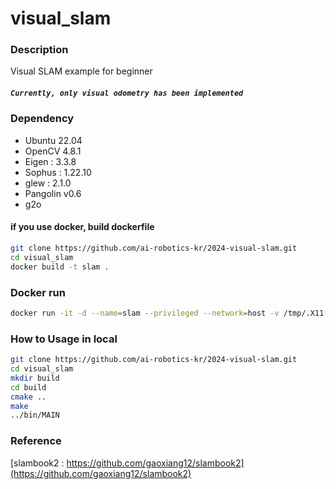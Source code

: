 # visual_slam

### Description

Visual SLAM example for beginner

##### `Currently, only visual odometry has been implemented` 

### Dependency

- Ubuntu 22.04
- OpenCV 4.8.1
- Eigen : 3.3.8
- Sophus : 1.22.10
- glew : 2.1.0
- Pangolin v0.6
- g2o

#### if you use docker, build dockerfile
```bash
git clone https://github.com/ai-robotics-kr/2024-visual-slam.git
cd visual_slam
docker build -t slam .
```

### Docker run
```bash
docker run -it -d --name=slam --privileged --network=host -v /tmp/.X11-unix:/tmp/.X11-unix:rw -e DISPLAY=$DISPLAY --shm-size=8G --ipc=host -v /dev/shm:/dev/shm slam
```

### How to Usage in local
```bash
git clone https://github.com/ai-robotics-kr/2024-visual-slam.git
cd visual_slam
mkdir build
cd build
cmake ..
make
../bin/MAIN
```

### Reference
[slambook2 : https://github.com/gaoxiang12/slambook2](https://github.com/gaoxiang12/slambook2)